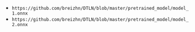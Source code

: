 - `https://github.com/breizhn/DTLN/blob/master/pretrained_model/model_1.onnx`
- `https://github.com/breizhn/DTLN/blob/master/pretrained_model/model_2.onnx`

